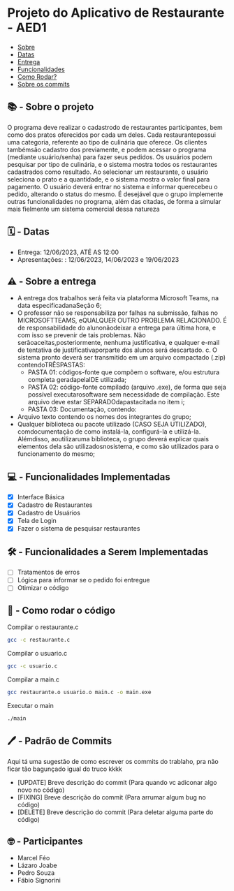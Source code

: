 # Projeto do Aplicativo de Restaurante - AED1

<!--ts-->
   * [Sobre](#sobre)
   * [Datas](#datas)
   * [Entrega](#entrega)
   * [Funcionalidades](#funcionalidades)
   * [Como Rodar?](#rodar)
   * [Sobre os commits](#commits)
<!--te-->

<div id="sobre">
         
## 📚 - Sobre o projeto

O programa deve realizar o cadastrodo de restaurantes participantes, bem como dos pratos oferecidos por cada um deles. Cada restaurantepossui uma categoria, referente ao tipo de culinária que oferece. Os clientes tambémsão cadastro dos previamente, e podem acessar o programa (mediante usuário/senha) para fazer seus pedidos. Os usuários podem pesquisar por tipo de culinária, e o sistema mostra todos os restaurantes cadastrados como resultado. Ao selecionar um restaurante, o usuário seleciona o prato e a quantidade, e o sistema mostra o valor final para pagamento. O usuário deverá entrar no sistema e informar querecebeu o pedido, alterando o status do mesmo. É desejável que o grupo implemente outras funcionalidades no programa, além das citadas, de forma a simular mais fielmente um sistema comercial dessa natureza

</div>
         
<div id="datas">
               
## 🗓️ - Datas

- Entrega: 12/06/2023, ATÉ AS 12:00
- Apresentações: : 12/06/2023, 14/06/2023 e 19/06/2023
               
</div>

<div id="entrega">

## ⚠️ - Sobre a entrega

- A entrega dos trabalhos será feita via plataforma Microsoft Teams, na data especificadanaSeção 6;
- O professor não se responsabiliza por falhas na submissão, falhas no MICROSOFTTEAMS, eQUALQUER OUTRO PROBLEMA RELACIONADO. É de responsabilidade do alunonãodeixar
a entrega para última hora, e com isso se prevenir de tais problemas. Não serãoaceitas,posteriormente, nenhuma justificativa, e qualquer e-mail de tentativa de justificativaporparte dos alunos será descartado. c. O sistema pronto deverá ser transmitido em um arquivo compactado (.zip) contendoTRÊSPASTAS:
  - PASTA 01: códigos-fonte que compõem o software, e/ou estrutura completa geradapelaIDE utilizada;
  - PASTA 02: código-fonte compilado (arquivo .exe), de forma que seja possível executarosoftware sem necessidade de compilação. Este arquivo deve estar SEPARADOdapastacitada no item i;
  - PASTA 03: Documentação, contendo:
- Arquivo texto contendo os nomes dos integrantes do grupo;
- Qualquer biblioteca ou pacote utilizado (CASO SEJA UTILIZADO), comdocumentação de como instalá-la, configurá-la e utilizá-la. Alémdisso, aoutilizaruma biblioteca, o grupo deverá explicar quais elementos dela são utilizadosnosistema, e como são utilizados para o funcionamento do mesmo;

</div>   
      
<div id="funcionalidades">                 
                 
## 💻 - Funcionalidades Implementadas

- [X] Interface Básica
- [X] Cadastro de Restaurantes
- [X] Cadastro de Usuários
- [X] Tela de Login 
- [X] Fazer o sistema de pesquisar restaurantes

## 🛠️ - Funcionalidades a Serem Implementadas
- [ ] Tratamentos de erros
- [ ] Lógica para informar se o pedido foi entregue
- [ ] Otimizar o código

</div>                         
                         
<div id="rodar">
               
## 🚀 - Como rodar o código

Compilar o restaurante.c
```bash
gcc -c restaurante.c
```

Compilar o usuario.c
```bash
gcc -c usuario.c
```

Compilar a main.c
```bash
gcc restaurante.o usuario.o main.c -o main.exe
```
Executar o main
```bash
./main
```

</div>               

<div id="commits">

## 🖊️ - Padrão de Commits

Aqui tá uma sugestão de como escrever os commits do trablaho, pra não ficar tão bagunçado igual do truco kkkk

- [UPDATE] Breve descrição do commit (Para quando vc adiconar algo novo no código)
- [FIXING] Breve descrição do commit (Para arrumar algum bug no código)
- [DELETE] Breve descrição do commit (Para deletar alguma parte do código)
                  
</div>                

## 🤓 - Participantes
- Marcel Féo
- Lázaro Joabe
- Pedro Souza
- Fábio Signorini
